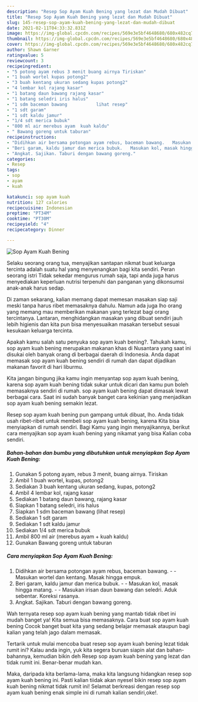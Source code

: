 ```yaml
---
description: "Resep Sop Ayam Kuah Bening yang lezat dan Mudah Dibuat"
title: "Resep Sop Ayam Kuah Bening yang lezat dan Mudah Dibuat"
slug: 145-resep-sop-ayam-kuah-bening-yang-lezat-dan-mudah-dibuat
date: 2021-02-11T04:33:32.831Z
image: https://img-global.cpcdn.com/recipes/569e3e5bf4648680/680x482cq70/sop-ayam-kuah-bening-foto-resep-utama.jpg
thumbnail: https://img-global.cpcdn.com/recipes/569e3e5bf4648680/680x482cq70/sop-ayam-kuah-bening-foto-resep-utama.jpg
cover: https://img-global.cpcdn.com/recipes/569e3e5bf4648680/680x482cq70/sop-ayam-kuah-bening-foto-resep-utama.jpg
author: Shawn Garner
ratingvalue: 5
reviewcount: 3
recipeingredient:
- "5 potong ayam rebus 3 menit buang airnya Tiriskan"
- "1 buah wortel kupas potong2"
- "3 buah kentang ukuran sedang kupas potong2"
- "4 lembar kol rajang kasar"
- "1 batang daun bawang rajang kasar"
- "1 batang seledri iris halus"
- "1 sdm baceman bawang           lihat resep"
- "1 sdt garam"
- "1 sdt kaldu jamur"
- "1/4 sdt merica bubuk"
- "800 ml air merebus ayam  kuah kaldu"
- " Bawang goreng untuk taburan"
recipeinstructions:
- "Didihkan air bersama potongan ayam rebus, baceman bawang.   Masukan wortel dan kentang. Masak hingga empuk."
- "Beri garam, kaldu jamur dan merica bubuk.   Masukan kol, masak hingga matang.   Masukan irisan daun bawang dan seledri. Aduk sebentar. Koreksi rasanya."
- "Angkat. Sajikan. Taburi dengan bawang goreng."
categories:
- Resep
tags:
- sop
- ayam
- kuah

katakunci: sop ayam kuah 
nutrition: 127 calories
recipecuisine: Indonesian
preptime: "PT34M"
cooktime: "PT30M"
recipeyield: "4"
recipecategory: Dinner

---
```



![Sop Ayam Kuah Bening](https://img-global.cpcdn.com/recipes/569e3e5bf4648680/680x482cq70/sop-ayam-kuah-bening-foto-resep-utama.jpg)

Selaku seorang orang tua, menyajikan santapan nikmat buat keluarga tercinta adalah suatu hal yang menyenangkan bagi kita sendiri. Peran seorang istri Tidak sekedar mengurus rumah saja, tapi anda juga harus menyediakan keperluan nutrisi terpenuhi dan panganan yang dikonsumsi anak-anak harus sedap.

Di zaman  sekarang, kalian memang dapat memesan masakan siap saji meski tanpa harus ribet memasaknya dahulu. Namun ada juga lho orang yang memang mau memberikan makanan yang terlezat bagi orang tercintanya. Lantaran, menghidangkan masakan yang dibuat sendiri jauh lebih higienis dan kita pun bisa menyesuaikan masakan tersebut sesuai kesukaan keluarga tercinta. 



Apakah kamu salah satu penyuka sop ayam kuah bening?. Tahukah kamu, sop ayam kuah bening merupakan makanan khas di Nusantara yang saat ini disukai oleh banyak orang di berbagai daerah di Indonesia. Anda dapat memasak sop ayam kuah bening sendiri di rumah dan dapat dijadikan makanan favorit di hari liburmu.

Kita jangan bingung jika kamu ingin menyantap sop ayam kuah bening, karena sop ayam kuah bening tidak sukar untuk dicari dan kamu pun boleh memasaknya sendiri di rumah. sop ayam kuah bening dapat dimasak lewat berbagai cara. Saat ini sudah banyak banget cara kekinian yang menjadikan sop ayam kuah bening semakin lezat.

Resep sop ayam kuah bening pun gampang untuk dibuat, lho. Anda tidak usah ribet-ribet untuk membeli sop ayam kuah bening, karena Kita bisa menyiapkan di rumah sendiri. Bagi Kamu yang ingin menyajikannya, berikut cara menyajikan sop ayam kuah bening yang nikamat yang bisa Kalian coba sendiri.

<!--inarticleads1-->

##### Bahan-bahan dan bumbu yang dibutuhkan untuk menyiapkan Sop Ayam Kuah Bening:

1. Gunakan 5 potong ayam, rebus 3 menit, buang airnya. Tiriskan
1. Ambil 1 buah wortel, kupas, potong2
1. Sediakan 3 buah kentang ukuran sedang, kupas, potong2
1. Ambil 4 lembar kol, rajang kasar
1. Sediakan 1 batang daun bawang, rajang kasar
1. Siapkan 1 batang seledri, iris halus
1. Siapkan 1 sdm baceman bawang           (lihat resep)
1. Sediakan 1 sdt garam
1. Sediakan 1 sdt kaldu jamur
1. Sediakan 1/4 sdt merica bubuk
1. Ambil 800 ml air (merebus ayam + kuah kaldu)
1. Gunakan  Bawang goreng untuk taburan




<!--inarticleads2-->

##### Cara menyiapkan Sop Ayam Kuah Bening:

1. Didihkan air bersama potongan ayam rebus, baceman bawang.  -  - Masukan wortel dan kentang. Masak hingga empuk.
1. Beri garam, kaldu jamur dan merica bubuk.  -  - Masukan kol, masak hingga matang.  -  - Masukan irisan daun bawang dan seledri. Aduk sebentar. Koreksi rasanya.
1. Angkat. Sajikan. Taburi dengan bawang goreng.




Wah ternyata resep sop ayam kuah bening yang mantab tidak ribet ini mudah banget ya! Kita semua bisa memasaknya. Cara buat sop ayam kuah bening Cocok banget buat kita yang sedang belajar memasak ataupun bagi kalian yang telah jago dalam memasak.

Tertarik untuk mulai mencoba buat resep sop ayam kuah bening lezat tidak rumit ini? Kalau anda ingin, yuk kita segera buruan siapin alat dan bahan-bahannya, kemudian bikin deh Resep sop ayam kuah bening yang lezat dan tidak rumit ini. Benar-benar mudah kan. 

Maka, daripada kita berlama-lama, maka kita langsung hidangkan resep sop ayam kuah bening ini. Pasti kalian tiidak akan nyesel bikin resep sop ayam kuah bening nikmat tidak rumit ini! Selamat berkreasi dengan resep sop ayam kuah bening enak simple ini di rumah kalian sendiri,oke!.

